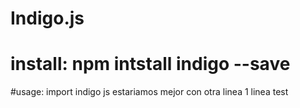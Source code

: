
# Indigo.js
# install: npm intstall indigo --save

#usage: import indigo js
estariamos mejor con 
otra linea
1 linea test
